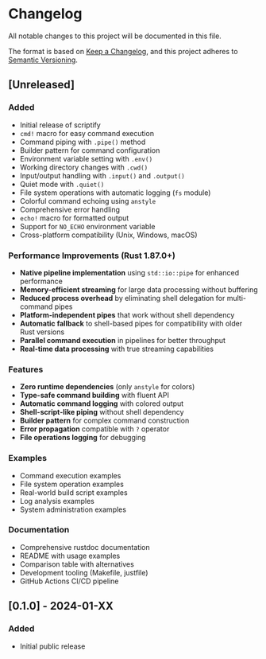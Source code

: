 # Changelog

All notable changes to this project will be documented in this file.

The format is based on [Keep a Changelog](https://keepachangelog.com/en/1.0.0/),
and this project adheres to [Semantic Versioning](https://semver.org/spec/v2.0.0.html).

## [Unreleased]

### Added
- Initial release of scriptify
- `cmd!` macro for easy command execution
- Command piping with `.pipe()` method
- Builder pattern for command configuration
- Environment variable setting with `.env()`
- Working directory changes with `.cwd()`
- Input/output handling with `.input()` and `.output()`
- Quiet mode with `.quiet()`
- File system operations with automatic logging (`fs` module)
- Colorful command echoing using `anstyle`
- Comprehensive error handling
- `echo!` macro for formatted output
- Support for `NO_ECHO` environment variable
- Cross-platform compatibility (Unix, Windows, macOS)

### Performance Improvements (Rust 1.87.0+)
- **Native pipeline implementation** using `std::io::pipe` for enhanced performance
- **Memory-efficient streaming** for large data processing without buffering
- **Reduced process overhead** by eliminating shell delegation for multi-command pipes
- **Platform-independent pipes** that work without shell dependency
- **Automatic fallback** to shell-based pipes for compatibility with older Rust versions
- **Parallel command execution** in pipelines for better throughput
- **Real-time data processing** with true streaming capabilities

### Features
- **Zero runtime dependencies** (only `anstyle` for colors)
- **Type-safe command building** with fluent API
- **Automatic command logging** with colored output
- **Shell-script-like piping** without shell dependency
- **Builder pattern** for complex command construction
- **Error propagation** compatible with `?` operator
- **File operations logging** for debugging

### Examples
- Command execution examples
- File system operation examples
- Real-world build script examples
- Log analysis examples
- System administration examples

### Documentation
- Comprehensive rustdoc documentation
- README with usage examples
- Comparison table with alternatives
- Development tooling (Makefile, justfile)
- GitHub Actions CI/CD pipeline

## [0.1.0] - 2024-01-XX

### Added
- Initial public release